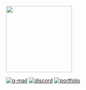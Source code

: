 
<img height="180em" src="https://github-readme-stats.vercel.app/api/top-langs/?username=gg-br&layout=compact&langs_count=16&theme=dracula"/>

[![g-mail](https://img.shields.io/badge/Gmail-D14836?style=for-the-badge&logo=gmail&logoColor=white)](mailto:gabrielguerreirodefreitas@gmail.com)
[![discord](https://img.shields.io/badge/Discord-7289DA?style=for-the-badge&logo=discord&logoColor=white)](https://discord.gg/PXN9MKk3F2)
[![portfolio](https://img.shields.io/badge/GitHub-100000?style=for-the-badge&logo=github&logoColor=white)](https://gg-br.github.io/portfolio/)

<!--
[![Top Langs](https://github-readme-stats.vercel.app/api/top-langs/?username=gg-br)](https://github.com/anuraghazra/github-readme-stats)

<img height="180em" src="https://github-readme-stats.vercel.app/api?username=gg-br&show_icons=true&theme=dracula&include_all_comits=true&count_private=true"/> 
-->
